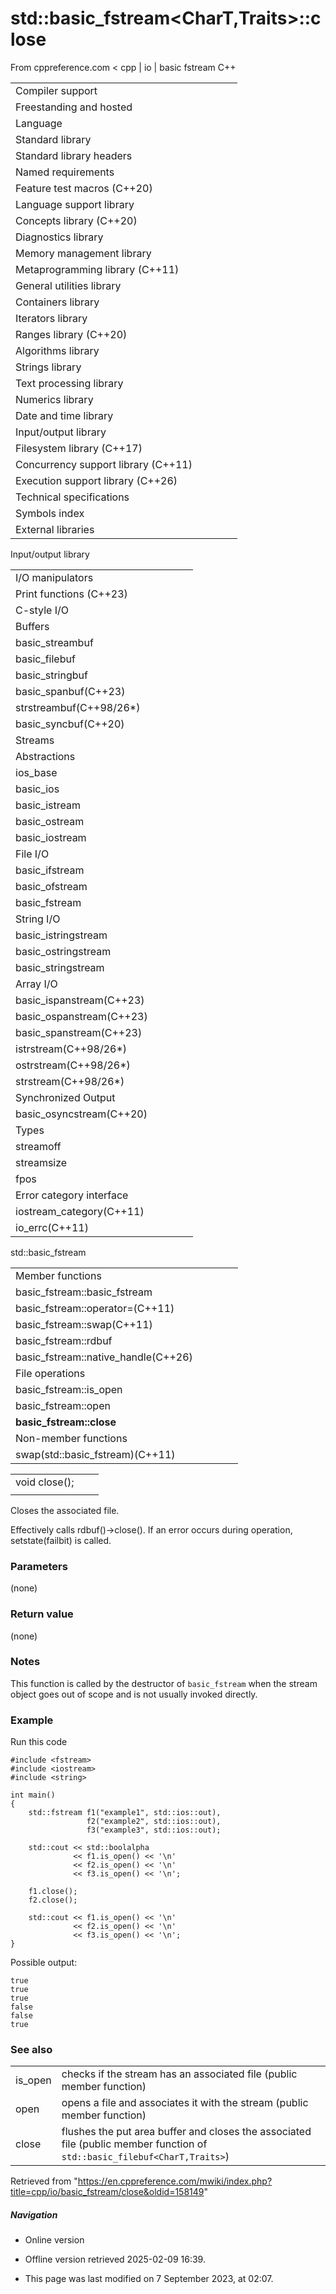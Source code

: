 # std::basic_fstream<CharT,Traits>::close

From cppreference.com
< cpp‎ | io‎ | basic fstream
C++

|  |  |  |  |  |
| --- | --- | --- | --- | --- |
| Compiler support | | | | |
| Freestanding and hosted | | | | |
| Language | | | | |
| Standard library | | | | |
| Standard library headers | | | | |
| Named requirements | | | | |
| Feature test macros (C++20) | | | | |
| Language support library | | | | |
| Concepts library (C++20) | | | | |
| Diagnostics library | | | | |
| Memory management library | | | | |
| Metaprogramming library (C++11) | | | | |
| General utilities library | | | | |
| Containers library | | | | |
| Iterators library | | | | |
| Ranges library (C++20) | | | | |
| Algorithms library | | | | |
| Strings library | | | | |
| Text processing library | | | | |
| Numerics library | | | | |
| Date and time library | | | | |
| Input/output library | | | | |
| Filesystem library (C++17) | | | | |
| Concurrency support library (C++11) | | | | |
| Execution support library (C++26) | | | | |
| Technical specifications | | | | |
| Symbols index | | | | |
| External libraries | | | | |

Input/output library

|  |  |  |  |  |
| --- | --- | --- | --- | --- |
| I/O manipulators | | | | |
| Print functions (C++23) | | | | |
| C-style I/O | | | | |
| Buffers | | | | |
| basic_streambuf | | | | |
| basic_filebuf | | | | |
| basic_stringbuf | | | | |
| basic_spanbuf(C++23) | | | | |
| strstreambuf(C++98/26\*) | | | | |
| basic_syncbuf(C++20) | | | | |
| Streams | | | | |
| Abstractions | | | | |
| ios_base | | | | |
| basic_ios | | | | |
| basic_istream | | | | |
| basic_ostream | | | | |
| basic_iostream | | | | |
| File I/O | | | | |
| basic_ifstream | | | | |
| basic_ofstream | | | | |
| basic_fstream | | | | |
| String I/O | | | | |
| basic_istringstream | | | | |
| basic_ostringstream | | | | |
| basic_stringstream | | | | |
| Array I/O | | | | |
| basic_ispanstream(C++23) | | | | |
| basic_ospanstream(C++23) | | | | |
| basic_spanstream(C++23) | | | | |
| istrstream(C++98/26\*) | | | | |
| ostrstream(C++98/26\*) | | | | |
| strstream(C++98/26\*) | | | | |
| Synchronized Output | | | | |
| basic_osyncstream(C++20) | | | | |
| Types | | | | |
| streamoff | | | | |
| streamsize | | | | |
| fpos | | | | |
| Error category interface | | | | |
| iostream_category(C++11) | | | | |
| io_errc(C++11) | | | | |

std::basic_fstream

|  |  |  |  |  |
| --- | --- | --- | --- | --- |
| Member functions | | | | |
| basic_fstream::basic_fstream | | | | |
| basic_fstream::operator=(C++11) | | | | |
| basic_fstream::swap(C++11) | | | | |
| basic_fstream::rdbuf | | | | |
| basic_fstream::native_handle(C++26) | | | | |
| File operations | | | | |
| basic_fstream::is_open | | | | |
| basic_fstream::open | | | | |
| ****basic_fstream::close**** | | | | |
| Non-member functions | | | | |
| swap(std::basic_fstream)(C++11) | | | | |

|  |  |  |
| --- | --- | --- |
| void close(); |  |  |
|  |  |  |

Closes the associated file.

Effectively calls rdbuf()->close(). If an error occurs during operation, setstate(failbit) is called.

### Parameters

(none)

### Return value

(none)

### Notes

This function is called by the destructor of `basic_fstream` when the stream object goes out of scope and is not usually invoked directly.

### Example

Run this code

```
#include <fstream>
#include <iostream>
#include <string>
 
int main()
{
    std::fstream f1("example1", std::ios::out),
                 f2("example2", std::ios::out),
                 f3("example3", std::ios::out);
 
    std::cout << std::boolalpha
              << f1.is_open() << '\n'
              << f2.is_open() << '\n'
              << f3.is_open() << '\n';
 
    f1.close();
    f2.close();
 
    std::cout << f1.is_open() << '\n'
              << f2.is_open() << '\n'
              << f3.is_open() << '\n';
}

```

Possible output:

```
true
true
true
false
false
true

```

### See also

|  |  |
| --- | --- |
| is_open | checks if the stream has an associated file   (public member function) |
| open | opens a file and associates it with the stream   (public member function) |
| close | flushes the put area buffer and closes the associated file   (public member function of `std::basic_filebuf<CharT,Traits>`) |

Retrieved from "<https://en.cppreference.com/mwiki/index.php?title=cpp/io/basic_fstream/close&oldid=158149>"

##### Navigation

- Online version
- Offline version retrieved 2025-02-09 16:39.

- This page was last modified on 7 September 2023, at 02:07.